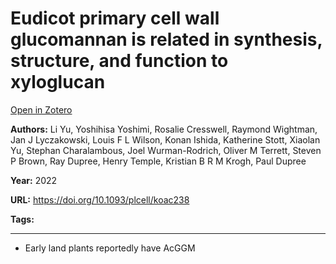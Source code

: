 # Eudicot primary cell wall glucomannan is related in synthesis, structure, and function to xyloglucan
[Open in Zotero](zotero://select/items/@YuEtAl_2022)

**Authors:** Li Yu, Yoshihisa Yoshimi, Rosalie Cresswell, Raymond Wightman, Jan J Lyczakowski, Louis F L Wilson, Konan Ishida, Katherine Stott, Xiaolan Yu, Stephan Charalambous, Joel Wurman-Rodrich, Oliver M Terrett, Steven P Brown, Ray Dupree, Henry Temple, Kristian B R M Krogh, Paul Dupree

**Year:** 2022

**URL:** https://doi.org/10.1093/plcell/koac238

**Tags:**

---
- Early land plants reportedly have AcGGM 
